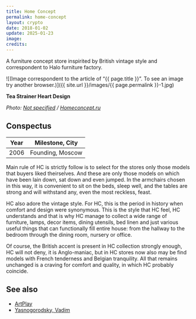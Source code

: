 ```yaml
---
title: Home Concept
permalink: home-concept
layout: crypto
date: 2018-01-02
update: 2025-01-23
image:
credits:
---
```


A furniture concept store inspirited by British vintage style and correspondent to Halo furniture factory.

![(Image correspondent to the article of “{{ page.title }}”. To see an image try another browser.)]({{ site.url }}/images/{{ page.permalink }}-1.jpg)

**Tea Strainer Heart Design**

*Photo: [Not specified](index) / [Homeconcept.ru](http://www.homeconcept.ru/catalog/product/tea-strainer-heart-design/?OFFER_ID=120700&IMAGE=191849)*

## Сonspectus

|Year|Milestone, City|
|-|-|
|2006|Founding, Moscow|

Main rule of HC is strictly follow is to select for the stores only those models that buyers liked theirselves. And these are only those models on which have been lain down, sat down and even jumped. In the armchairs chosen in this way, it is convenient to sit on the beds, sleep well, and the tables are strong and will withstand any, even the most reckless, feast.

HC also adore the vintage style. For HC, this is the period in history when comfort and design were synonymous. This is the style that HC feel, HC understands and that is why HC manage to collect a wide range of furniture, lamps, decor items, dining utensils, bed linen and just various useful things that can functionally fill entire house: from the hallway to the bedroom through the dining room, nursery or office.

Of course, the British accent is present in HC collection strongly enough, HC will not deny, it is Anglo-maniac, but in HC stores now also may be find models with French tenderness and Belgian tranquility. All that remains unchanged is a craving for comfort and quality, in which HC probably coincide.

## See also

+ [ArtPlay](artplay)
+ [Yasnogorodsky, Vadim](yasnogorodsky-vadim)
